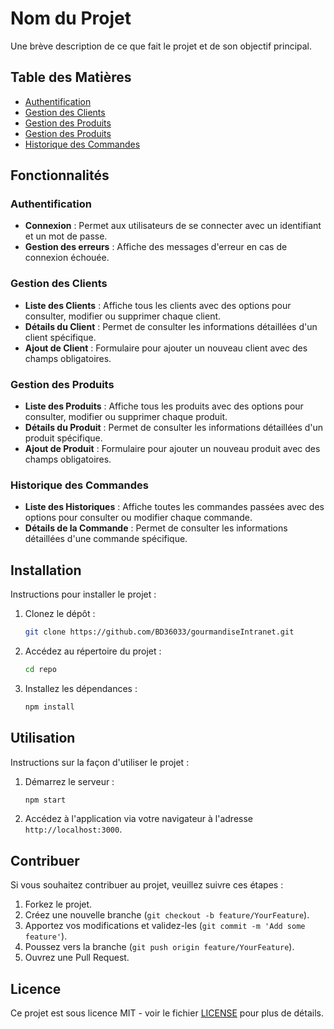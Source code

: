 # Nom du Projet

Une brève description de ce que fait le projet et de son objectif principal.

## Table des Matières

- [Authentification](#authentification)
- [Gestion des Clients](#gestiondesClients)
- [Gestion des Produits](#gestiondesProduits)
- [Gestion des Produits](#gestiondesProduits)
- [Historique des Commandes](#historiquedesCommandes)

## Fonctionnalités

### Authentification
- **Connexion** : Permet aux utilisateurs de se connecter avec un identifiant et un mot de passe.
- **Gestion des erreurs** : Affiche des messages d'erreur en cas de connexion échouée.

### Gestion des Clients
- **Liste des Clients** : Affiche tous les clients avec des options pour consulter, modifier ou supprimer chaque client.
- **Détails du Client** : Permet de consulter les informations détaillées d'un client spécifique.
- **Ajout de Client** : Formulaire pour ajouter un nouveau client avec des champs obligatoires.

### Gestion des Produits
- **Liste des Produits** : Affiche tous les produits avec des options pour consulter, modifier ou supprimer chaque produit.
- **Détails du Produit** : Permet de consulter les informations détaillées d'un produit spécifique.
- **Ajout de Produit** : Formulaire pour ajouter un nouveau produit avec des champs obligatoires.

### Historique des Commandes
- **Liste des Historiques** : Affiche toutes les commandes passées avec des options pour consulter ou modifier chaque commande.
- **Détails de la Commande** : Permet de consulter les informations détaillées d'une commande spécifique.

## Installation

Instructions pour installer le projet :

1. Clonez le dépôt :
   ```bash
   git clone https://github.com/BD36033/gourmandiseIntranet.git
   ```
2. Accédez au répertoire du projet :
   ```bash
   cd repo
   ```
3. Installez les dépendances :
   ```bash
   npm install
   ```

## Utilisation

Instructions sur la façon d'utiliser le projet :

1. Démarrez le serveur :
   ```bash
   npm start
   ```
2. Accédez à l'application via votre navigateur à l'adresse `http://localhost:3000`.

## Contribuer

Si vous souhaitez contribuer au projet, veuillez suivre ces étapes :

1. Forkez le projet.
2. Créez une nouvelle branche (`git checkout -b feature/YourFeature`).
3. Apportez vos modifications et validez-les (`git commit -m 'Add some feature'`).
4. Poussez vers la branche (`git push origin feature/YourFeature`).
5. Ouvrez une Pull Request.

## Licence

Ce projet est sous licence MIT - voir le fichier [LICENSE](LICENSE) pour plus de détails.